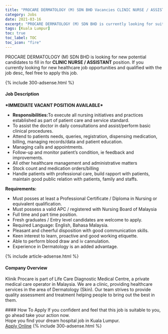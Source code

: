 ```yaml
---
title: "PROCARE DERMATOLOGY (M) SDN BHD Vacancies CLINIC NURSE / ASSISTANT" 
category: Jobs 
date: 2021-03-16 
excerpt: "PROCARE DERMATOLOGY (M) SDN BHD is currently looking for suitable person to fill in the CLINIC NURSE / ASSISTANT which positioned at Kuala Lumpur" 
tags: [Kuala Lumpur] 
toc: true 
toc_label: TOC 
toc_icon: "fire" 
--- 
```


<p>PROCARE DERMATOLOGY (M) SDN BHD is looking for new potential candidates to fill in for <b>CLINIC NURSE / ASSISTANT</b> position. If you currently looking for new healthcare job opportunities and qualified with the job desc, feel free to apply this job.
</p>{% include 300-adsense.html %} 
<div><div><h4>Job Description</h4></div><div><div><span><div><p><strong>*IMMEDIATE VACANT POSITION AVAILABLE*</strong></p><ul><li><strong>Responsibilities:</strong>To execute all nursing initiatives and practices established as part of patient care and service standard.</li><li>To assist the doctor in daily consultations and&#160;assist/perform basic clinical procedures.</li><li>Attend to patients needs, queries, registration, dispensing medication, billing, managing records/data and patient education.</li><li>Managing calls and appointments.</li><li>Follow-up and monitor patient&#8217;s condition, ie feedback and improvements.</li><li>All other healthcare management and administrative matters</li><li>Stock count and medication orders/billing</li><li>Handle patients with professional care, build rapport with patients, maintain good public relation with patients, family and staffs.</li></ul><p><strong>Requirements:</strong></p><ul><li>Must posses at least a Professional Certificate / Diploma in Nursing or equivalent qualification.</li><li>Must possess a valid APC / registered with Nursing Board of Malaysia</li><li>Full time and part time position.</li><li>Fresh graduates / Entry level candidates are welcome to apply.</li><li>Required Language: English, Bahasa Malaysia.</li><li>Pleasant and cheerful disposition with good communication skills.</li><li>Keen interest to learn, proactive and good working etiquette.</li><li>Able to perform blood draw and iv cannulation.</li><li>Experience in Dermatology is an added advantage.</li></ul></div></span></div></div></div> 
{% include article-adsense.html %} 
<div><div><h4>Company Overview</h4></div><div><div><span><div><p>Klinik Procare is part of Life Care Diagnostic Medical Centre, a private medical care operator in Malaysia. We are a clinic, providing healthcare services in the area of Dermatology (Skin). Our team strives to provide quality assessment and treatment helping people to bring out the best in them.</p></div></span></div></div></div> 
#### How To Apply 
If you confident and feel that this job is suitable to you, go ahead take your action now. <br/> 
Hope you find your dream hospital job in Kuala Lumpur. <br/> 
<a href="https://www.jobstreet.com.my/en/job/clinic-nurse-assistant-4507316?jobId=jobstreet-my-job-4507316" class="btn btn--warning" target="_blank" rel="nofollow noopenner">Apply Online</a> 
{% include 300-adsense.html %} 